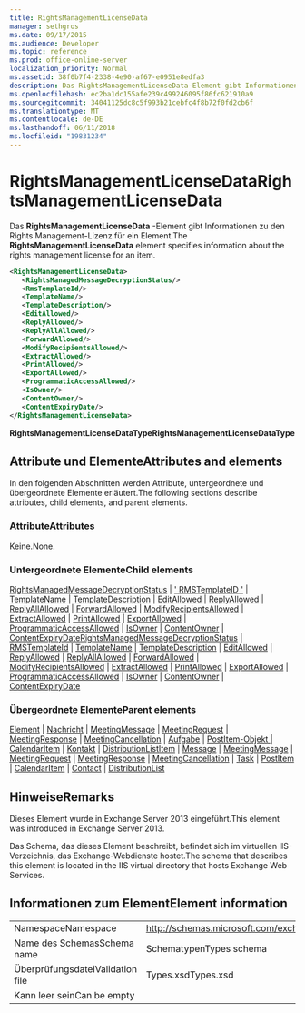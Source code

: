 ```yaml
---
title: RightsManagementLicenseData
manager: sethgros
ms.date: 09/17/2015
ms.audience: Developer
ms.topic: reference
ms.prod: office-online-server
localization_priority: Normal
ms.assetid: 38f0b7f4-2338-4e90-af67-e0951e8edfa3
description: Das RightsManagementLicenseData-Element gibt Informationen zu den Rights Management-Lizenz für ein Element.
ms.openlocfilehash: ec2ba1dc155afe239c499246095f86fc621910a9
ms.sourcegitcommit: 34041125dc8c5f993b21cebfc4f8b72f0fd2cb6f
ms.translationtype: MT
ms.contentlocale: de-DE
ms.lasthandoff: 06/11/2018
ms.locfileid: "19831234"
---
```

# <a name="rightsmanagementlicensedata"></a><span data-ttu-id="dcd85-103">RightsManagementLicenseData</span><span class="sxs-lookup"><span data-stu-id="dcd85-103">RightsManagementLicenseData</span></span>

<span data-ttu-id="dcd85-104">Das **RightsManagementLicenseData** -Element gibt Informationen zu den Rights Management-Lizenz für ein Element.</span><span class="sxs-lookup"><span data-stu-id="dcd85-104">The **RightsManagementLicenseData** element specifies information about the rights management license for an item.</span></span> 
  
```XML
<RightsManagementLicenseData>
   <RightsManagedMessageDecryptionStatus/>
   <RmsTemplateId/>
   <TemplateName/>
   <TemplateDescription/>
   <EditAllowed/>
   <ReplyAllowed/>
   <ReplyAllAllowed/>
   <ForwardAllowed/>
   <ModifyRecipientsAllowed/>
   <ExtractAllowed/>
   <PrintAllowed/>
   <ExportAllowed/>
   <ProgrammaticAccessAllowed/>
   <IsOwner/>
   <ContentOwner/>
   <ContentExpiryDate/>
</RightsManagementLicenseData>
```

 <span data-ttu-id="dcd85-105">**RightsManagementLicenseDataType**</span><span class="sxs-lookup"><span data-stu-id="dcd85-105">**RightsManagementLicenseDataType**</span></span>
## <a name="attributes-and-elements"></a><span data-ttu-id="dcd85-106">Attribute und Elemente</span><span class="sxs-lookup"><span data-stu-id="dcd85-106">Attributes and elements</span></span>

<span data-ttu-id="dcd85-107">In den folgenden Abschnitten werden Attribute, untergeordnete und übergeordnete Elemente erläutert.</span><span class="sxs-lookup"><span data-stu-id="dcd85-107">The following sections describe attributes, child elements, and parent elements.</span></span>
  
### <a name="attributes"></a><span data-ttu-id="dcd85-108">Attribute</span><span class="sxs-lookup"><span data-stu-id="dcd85-108">Attributes</span></span>

<span data-ttu-id="dcd85-109">Keine.</span><span class="sxs-lookup"><span data-stu-id="dcd85-109">None.</span></span>
  
### <a name="child-elements"></a><span data-ttu-id="dcd85-110">Untergeordnete Elemente</span><span class="sxs-lookup"><span data-stu-id="dcd85-110">Child elements</span></span>

<span data-ttu-id="dcd85-111">[RightsManagedMessageDecryptionStatus](rightsmanagedmessagedecryptionstatus.md) | [' RMSTemplateID '](rmstemplateid.md) | [TemplateName](templatename.md) | [TemplateDescription](templatedescription.md) | [EditAllowed](editallowed.md) | [ReplyAllowed](replyallowed.md)  |  [ ReplyAllAllowed](replyallallowed.md) | [ForwardAllowed](forwardallowed.md) | [ModifyRecipientsAllowed](modifyrecipientsallowed.md) | [ExtractAllowed](extractallowed.md) | [PrintAllowed](printallowed.md) | [ExportAllowed](exportallowed.md)  |  [ ProgrammaticAccessAllowed](programmaticaccessallowed.md) | [IsOwner](isowner.md) | [ContentOwner](contentowner.md) | [ContentExpiryDate](contentexpirydate.md)</span><span class="sxs-lookup"><span data-stu-id="dcd85-111">[RightsManagedMessageDecryptionStatus](rightsmanagedmessagedecryptionstatus.md) | [RMSTemplateId](rmstemplateid.md) | [TemplateName](templatename.md) | [TemplateDescription](templatedescription.md) | [EditAllowed](editallowed.md) | [ReplyAllowed](replyallowed.md) | [ReplyAllAllowed](replyallallowed.md) | [ForwardAllowed](forwardallowed.md) | [ModifyRecipientsAllowed](modifyrecipientsallowed.md) | [ExtractAllowed](extractallowed.md) | [PrintAllowed](printallowed.md) | [ExportAllowed](exportallowed.md) | [ProgrammaticAccessAllowed](programmaticaccessallowed.md) | [IsOwner](isowner.md) | [ContentOwner](contentowner.md) | [ContentExpiryDate](contentexpirydate.md)</span></span>
  
### <a name="parent-elements"></a><span data-ttu-id="dcd85-112">Übergeordnete Elemente</span><span class="sxs-lookup"><span data-stu-id="dcd85-112">Parent elements</span></span>

<span data-ttu-id="dcd85-113">[Element](item.md) | [Nachricht](message-ex15websvcsotherref.md) | [MeetingMessage](meetingmessage.md) | [MeetingRequest](meetingrequest.md) | [MeetingResponse](meetingresponse.md) | [MeetingCancellation](meetingcancellation.md) | [Aufgabe](task.md) | [PostItem-Objekt ](postitem.md)  |  [CalendarItem](calendaritem.md) | [Kontakt](contact.md) | [DistributionList](distributionlist.md)</span><span class="sxs-lookup"><span data-stu-id="dcd85-113">[Item](item.md) | [Message](message-ex15websvcsotherref.md) | [MeetingMessage](meetingmessage.md) | [MeetingRequest](meetingrequest.md) | [MeetingResponse](meetingresponse.md) | [MeetingCancellation](meetingcancellation.md) | [Task](task.md) | [PostItem](postitem.md) | [CalendarItem](calendaritem.md) | [Contact](contact.md) | [DistributionList](distributionlist.md)</span></span>
  
## <a name="remarks"></a><span data-ttu-id="dcd85-114">Hinweise</span><span class="sxs-lookup"><span data-stu-id="dcd85-114">Remarks</span></span>

<span data-ttu-id="dcd85-115">Dieses Element wurde in Exchange Server 2013 eingeführt.</span><span class="sxs-lookup"><span data-stu-id="dcd85-115">This element was introduced in Exchange Server 2013.</span></span>
  
<span data-ttu-id="dcd85-116">Das Schema, das dieses Element beschreibt, befindet sich im virtuellen IIS-Verzeichnis, das Exchange-Webdienste hostet.</span><span class="sxs-lookup"><span data-stu-id="dcd85-116">The schema that describes this element is located in the IIS virtual directory that hosts Exchange Web Services.</span></span>
  
## <a name="element-information"></a><span data-ttu-id="dcd85-117">Informationen zum Element</span><span class="sxs-lookup"><span data-stu-id="dcd85-117">Element information</span></span>

|||
|:-----|:-----|
|<span data-ttu-id="dcd85-118">Namespace</span><span class="sxs-lookup"><span data-stu-id="dcd85-118">Namespace</span></span>  <br/> |http://schemas.microsoft.com/exchange/services/2006/types  <br/> |
|<span data-ttu-id="dcd85-119">Name des Schemas</span><span class="sxs-lookup"><span data-stu-id="dcd85-119">Schema name</span></span>  <br/> |<span data-ttu-id="dcd85-120">Schematypen</span><span class="sxs-lookup"><span data-stu-id="dcd85-120">Types schema</span></span>  <br/> |
|<span data-ttu-id="dcd85-121">Überprüfungsdatei</span><span class="sxs-lookup"><span data-stu-id="dcd85-121">Validation file</span></span>  <br/> |<span data-ttu-id="dcd85-122">Types.xsd</span><span class="sxs-lookup"><span data-stu-id="dcd85-122">Types.xsd</span></span>  <br/> |
|<span data-ttu-id="dcd85-123">Kann leer sein</span><span class="sxs-lookup"><span data-stu-id="dcd85-123">Can be empty</span></span>  <br/> ||
   

